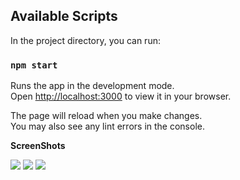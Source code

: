 ## Available Scripts

In the project directory, you can run:

### `npm start`

Runs the app in the development mode.\
Open [http://localhost:3000](http://localhost:3000) to view it in your browser.

The page will reload when you make changes.\
You may also see any lint errors in the console.

**ScreenShots**

<span>
<img src="https://user-images.githubusercontent.com/61987467/197355764-286a47c4-6c25-4ae4-90b5-26b68ffe5265.png"></img>
</span>
<span>
<img src="https://user-images.githubusercontent.com/61987467/197355765-460252fc-37b3-40fa-9322-1b4a1ac73f2c.png"></img>
</span>
<span>
<img src="https://user-images.githubusercontent.com/61987467/197355767-637a7c8b-c654-43a9-9427-db6eea6fcd9d.png"></img>
</span>

